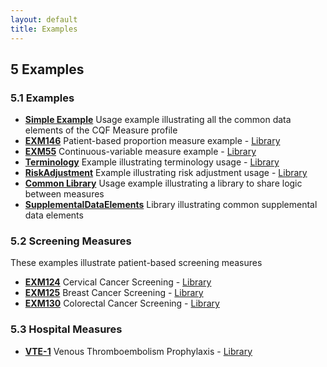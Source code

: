 ```yaml
---
layout: default
title: Examples
---
```

## 5 Examples

### 5.1 Examples

* [**Simple Example**](Measure-measure-exm.html) Usage example illustrating all the common data elements of the CQF Measure profile
* [**EXM146**](Measure-measure-exm146-FHIR.html) Patient-based proportion measure example - [Library](Library-exm146-FHIR.html)
* [**EXM55**](Measure-measure-exm55-FHIR.html) Continuous-variable measure example - [Library](Library-exm55-FHIR.html)
* [**Terminology**](Measure-measure-terminology-FHIR.html) Example illustrating terminology usage - [Library](Library-terminology-FHIR.html)
* [**RiskAdjustment**](Measure-measure-risk-adjustment-FHIR2.html) Example illustrating risk adjustment usage - [Library](Library-library-risk-adjustment-FHIR2.html)
* [**Common Library**](Library-common-FHIR.html) Usage example illustrating a library to share logic between measures
* [**SupplementalDataElements**](Library-supplemental-data-elements-FHIR.html) Library illustrating common supplemental data elements

### 5.2 Screening Measures

These examples illustrate patient-based screening measures

* [**EXM124**](Measure-measure-exm124-FHIR.html) Cervical Cancer Screening - [Library](Library-exm124-FHIR.html)
* [**EXM125**](Measure-measure-exm125-FHIR.html) Breast Cancer Screening - [Library](Library-exm125-FHIR.html)
* [**EXM130**](Measure-measure-exm130-FHIR.html) Colorectal Cancer Screening - [Library](Library-exm130-FHIR.html)

### 5.3 Hospital Measures

* [**VTE-1**](Measure-measure-vte-1-FHIR.html) Venous Thromboembolism Prophylaxis - [Library](Library-vte-1-FHIR.html)

